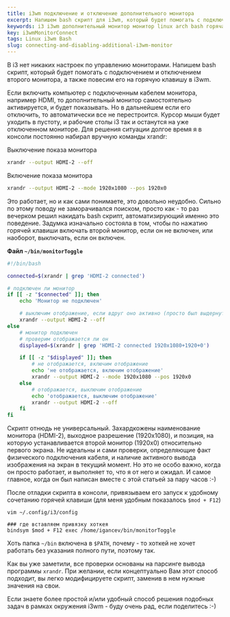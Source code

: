 ```yaml
---
title: i3wm подключение и отключение дополнительного монитора
excerpt: Напишем bash скрипт для i3wm, который будет помогать с подключением и отключением второго монитора, а также повесим его на горячую клавишу.
keywords: i3 i3wm дополнительный монитор монитор linux arch bash горячая клавиша
key: i3wmMonitorConnect
tags: Linux i3wm Bash
slug: connecting-and-disabling-additional-i3wm-monitor
---
```


В i3 нет никаких настроек по управлению мониторами. Напишем bash скрипт,
который будет помогать с подключением и отключением второго монитора, а
также повесим его на горячую клавишу в i3wm.

<!--more-->

Если включить
компьютер с подключенным кабелем монитора, например HDMI,
то дополнительный монитор
самостоятельно активируется, и будет показывать. Но в дальнейшем если
его отключить, то автоматически все не перестроится. Курсор мыши будет
уходить в пустоту, и рабочие столы i3 так и останутся
на уже отключенном мониторе.
Для решения ситуации долгое время я в консоли постоянно набирал вручную
команды xrandr:

Выключение показа монитора

```bash
xrandr --output HDMI-2 --off
```

Включение показа монитора

```bash
xrandr --output HDMI-2 --mode 1920x1080 --pos 1920x0
```

Это работает, но и как сами понимаете, это довольно неудобно.
Сильно по этому поводу не
заморачивался поиском, просто как - то раз вечерком решил накидать
bash скрипт, автоматизирующий именно это поведение. Задумка изначально
состояла в том, чтобы по нажатию горячей клавиши включать второй монитор,
если он не включен, или наоборот, выключать, если он включен.

**Файл `~/bin/monitorToggle`**

```bash
#!/bin/bash

connected=$(xrandr | grep 'HDMI-2 connected')

# подключен ли монитор
if [[ -z "$connected" ]]; then
    echo 'Монитор не подключен'

    # выключим отображение, если вдруг оно активно (просто был выдернут шнур)
    xrandr --output HDMI-2 --off
else
	# монитор подключен
	# проверим отображается ли он
	displayed=$(xrandr | grep 'HDMI-2 connected 1920x1080+1920+0')

	if [[ -z "$displayed" ]]; then
		# не отображается, включим отображение
		echo 'не отображается, включим отображение'
		xrandr --output HDMI-2 --mode 1920x1080 --pos 1920x0
	else
		# отображается, выключим отображение
		echo 'отображается, выключим отображение'
		xrandr --output HDMI-2 --off
	fi
fi
```

Скрипт отнюдь не универсальный. Захардкожены наименование монитора (HDMI-2),
выходное разрешение (1920x1080), и позиция, на которую устанавливается
второй монитор (1920x0) относительно первого экрана. Не идеальны и сами
проверки, определяющие факт физического подключения кабеля, и наличие
активного вывода изображения на экран в текущий момент. Но это не
особо важно, когда он просто работает, и выполняет то, что я от
него и ожидал. И самое главное, когда он был написан вместе с этой
статьей за пару часов :-)

После отладки скрипта в консоли, привязываем его запуск к удобному
сочетанию горячей клавиши (для меня удобным показалось `$mod + F12`)

```
vim ~/.config/i3/config

### где вставляем привязку хоткея
bindsym $mod + F12 exec /home/igancev/bin/monitorToggle
```

Хоть папка `~/bin` включена в `$PATH`, почему - то хоткей не хочет работать
без указания полного пути, поэтому так.

Как вы уже заметили, все проверки основаны на парсинге вывода программы
`xrandr`. При желании, если концептуально Вам этот способ подходит,
вы легко модифицируете скрипт, заменив в нем нужные значения на свои.

Если знаете более простой и/или удобный способ решения подобных задач в
рамках окружения i3wm - буду очень рад, если поделитесь :-)
